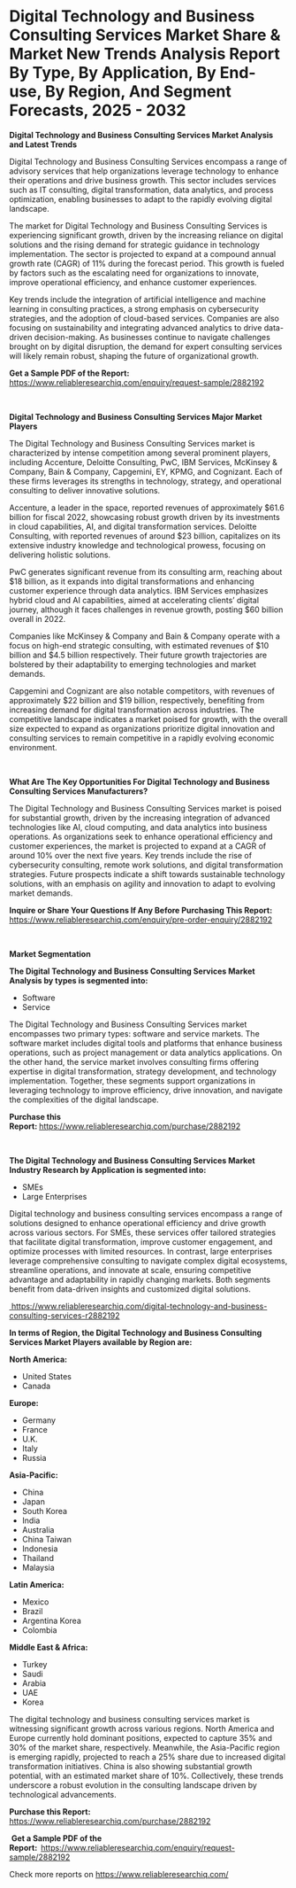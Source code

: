 <p><h1>Digital Technology and Business Consulting Services Market Share & Market New Trends Analysis Report By Type, By Application, By End-use, By Region, And Segment Forecasts, 2025 - 2032</h1></p><p><strong>Digital Technology and Business Consulting Services Market Analysis and Latest Trends</strong></p>
<p><p>Digital Technology and Business Consulting Services encompass a range of advisory services that help organizations leverage technology to enhance their operations and drive business growth. This sector includes services such as IT consulting, digital transformation, data analytics, and process optimization, enabling businesses to adapt to the rapidly evolving digital landscape.</p><p>The market for Digital Technology and Business Consulting Services is experiencing significant growth, driven by the increasing reliance on digital solutions and the rising demand for strategic guidance in technology implementation. The sector is projected to expand at a compound annual growth rate (CAGR) of 11% during the forecast period. This growth is fueled by factors such as the escalating need for organizations to innovate, improve operational efficiency, and enhance customer experiences. </p><p>Key trends include the integration of artificial intelligence and machine learning in consulting practices, a strong emphasis on cybersecurity strategies, and the adoption of cloud-based services. Companies are also focusing on sustainability and integrating advanced analytics to drive data-driven decision-making. As businesses continue to navigate challenges brought on by digital disruption, the demand for expert consulting services will likely remain robust, shaping the future of organizational growth.</p></p>
<p><strong>Get a Sample PDF of the Report:&nbsp;</strong> <a href="https://www.reliableresearchiq.com/enquiry/request-sample/2882192?utm_campaign=3359&utm_medium=2&utm_source=Github&utm_content=ia&utm_term=13032025&utm_id=digital-technology-and-business-consulting-services">https://www.reliableresearchiq.com/enquiry/request-sample/2882192</a></p>
<p>&nbsp;</p>
<p><strong>Digital Technology and Business Consulting Services Major Market Players</strong></p>
<p><p>The Digital Technology and Business Consulting Services market is characterized by intense competition among several prominent players, including Accenture, Deloitte Consulting, PwC, IBM Services, McKinsey & Company, Bain & Company, Capgemini, EY, KPMG, and Cognizant. Each of these firms leverages its strengths in technology, strategy, and operational consulting to deliver innovative solutions.</p><p>Accenture, a leader in the space, reported revenues of approximately $61.6 billion for fiscal 2022, showcasing robust growth driven by its investments in cloud capabilities, AI, and digital transformation services. Deloitte Consulting, with reported revenues of around $23 billion, capitalizes on its extensive industry knowledge and technological prowess, focusing on delivering holistic solutions.</p><p>PwC generates significant revenue from its consulting arm, reaching about $18 billion, as it expands into digital transformations and enhancing customer experience through data analytics. IBM Services emphasizes hybrid cloud and AI capabilities, aimed at accelerating clients’ digital journey, although it faces challenges in revenue growth, posting $60 billion overall in 2022.</p><p>Companies like McKinsey & Company and Bain & Company operate with a focus on high-end strategic consulting, with estimated revenues of $10 billion and $4.5 billion respectively. Their future growth trajectories are bolstered by their adaptability to emerging technologies and market demands.</p><p>Capgemini and Cognizant are also notable competitors, with revenues of approximately $22 billion and $19 billion, respectively, benefiting from increasing demand for digital transformation across industries. The competitive landscape indicates a market poised for growth, with the overall size expected to expand as organizations prioritize digital innovation and consulting services to remain competitive in a rapidly evolving economic environment.</p></p>
<p>&nbsp;</p>
<p><strong>What Are The Key Opportunities For Digital Technology and Business Consulting Services Manufacturers?</strong></p>
<p><p>The Digital Technology and Business Consulting Services market is poised for substantial growth, driven by the increasing integration of advanced technologies like AI, cloud computing, and data analytics into business operations. As organizations seek to enhance operational efficiency and customer experiences, the market is projected to expand at a CAGR of around 10% over the next five years. Key trends include the rise of cybersecurity consulting, remote work solutions, and digital transformation strategies. Future prospects indicate a shift towards sustainable technology solutions, with an emphasis on agility and innovation to adapt to evolving market demands.</p></p>
<p><strong>Inquire or Share Your Questions If Any Before Purchasing This Report:</strong> <a href="https://www.reliableresearchiq.com/enquiry/pre-order-enquiry/2882192?utm_campaign=3359&utm_medium=2&utm_source=Github&utm_content=ia&utm_term=13032025&utm_id=digital-technology-and-business-consulting-services">https://www.reliableresearchiq.com/enquiry/pre-order-enquiry/2882192</a></p>
<p>&nbsp;</p>
<p><strong>Market Segmentation</strong></p>
<p><strong>The Digital Technology and Business Consulting Services Market Analysis by types is segmented into:</strong></p>
<p><ul><li>Software</li><li>Service</li></ul></p>
<p><p>The Digital Technology and Business Consulting Services market encompasses two primary types: software and service markets. The software market includes digital tools and platforms that enhance business operations, such as project management or data analytics applications. On the other hand, the service market involves consulting firms offering expertise in digital transformation, strategy development, and technology implementation. Together, these segments support organizations in leveraging technology to improve efficiency, drive innovation, and navigate the complexities of the digital landscape.</p></p>
<p><strong>Purchase this Report:&nbsp;</strong><a href="https://www.reliableresearchiq.com/purchase/2882192?utm_campaign=3359&utm_medium=2&utm_source=Github&utm_content=ia&utm_term=13032025&utm_id=digital-technology-and-business-consulting-services">https://www.reliableresearchiq.com/purchase/2882192</a></p>
<p>&nbsp;</p>
<p><strong>The Digital Technology and Business Consulting Services Market Industry Research by Application is segmented into:</strong></p>
<p><ul><li>SMEs</li><li>Large Enterprises</li></ul></p>
<p><p>Digital technology and business consulting services encompass a range of solutions designed to enhance operational efficiency and drive growth across various sectors. For SMEs, these services offer tailored strategies that facilitate digital transformation, improve customer engagement, and optimize processes with limited resources. In contrast, large enterprises leverage comprehensive consulting to navigate complex digital ecosystems, streamline operations, and innovate at scale, ensuring competitive advantage and adaptability in rapidly changing markets. Both segments benefit from data-driven insights and customized digital solutions.</p></p>
<p><a href="https://www.reliableresearchiq.com/digital-technology-and-business-consulting-services-r2882192?utm_campaign=3359&utm_medium=2&utm_source=Github&utm_content=ia&utm_term=13032025&utm_id=digital-technology-and-business-consulting-services">&nbsp;https://www.reliableresearchiq.com/digital-technology-and-business-consulting-services-r2882192</a></p>
<p><strong>In terms of Region, the Digital Technology and Business Consulting Services Market Players available by Region are:</strong></p>
<p>
    <p> <strong> North America: </strong>
        <ul>
            <li>United States</li>
            <li>Canada</li>
        </ul>
        </p> 
    <p> <strong> Europe: </strong>
        <ul>
            <li>Germany</li>
            <li>France</li>
            <li>U.K.</li>
            <li>Italy</li>
            <li>Russia</li>
        </ul>
        </p> 
    <p> <strong> Asia-Pacific: </strong>
        <ul>
            <li>China</li>
            <li>Japan</li>
            <li>South Korea</li>
            <li>India</li>
            <li>Australia</li>
            <li>China Taiwan</li>
            <li>Indonesia</li>
            <li>Thailand</li>
            <li>Malaysia</li>
        </ul>
        </p> 
    <p> <strong> Latin America: </strong>
        <ul>
            <li>Mexico</li>
            <li>Brazil</li>
            <li>Argentina Korea</li>
            <li>Colombia</li>
        </ul>
        </p> 
    <p> <strong> Middle East & Africa: </strong>
        <ul>
            <li>Turkey</li>
            <li>Saudi</li>
            <li>Arabia</li>
            <li>UAE</li>
            <li>Korea</li>
        </ul>
    </p>
    </p>
<p><p>The digital technology and business consulting services market is witnessing significant growth across various regions. North America and Europe currently hold dominant positions, expected to capture 35% and 30% of the market share, respectively. Meanwhile, the Asia-Pacific region is emerging rapidly, projected to reach a 25% share due to increased digital transformation initiatives. China is also showing substantial growth potential, with an estimated market share of 10%. Collectively, these trends underscore a robust evolution in the consulting landscape driven by technological advancements.</p></p>
<p><strong>Purchase this Report: </strong><a href="https://www.reliableresearchiq.com/purchase/2882192?utm_campaign=3359&utm_medium=2&utm_source=Github&utm_content=ia&utm_term=13032025&utm_id=digital-technology-and-business-consulting-services">https://www.reliableresearchiq.com/purchase/2882192</a></p>
<p>&nbsp;<strong>Get a Sample PDF of the Report:&nbsp;&nbsp;</strong><a href="https://www.reliableresearchiq.com/enquiry/request-sample/2882192?utm_campaign=3359&utm_medium=2&utm_source=Github&utm_content=ia&utm_term=13032025&utm_id=digital-technology-and-business-consulting-services">https://www.reliableresearchiq.com/enquiry/request-sample/2882192</a></p>
<p><strong></strong></p>
<p>Check more reports on <a href="https://www.reliableresearchiq.com/?utm_campaign=3359&utm_medium=2&utm_source=Github&utm_content=ia&utm_term=13032025&utm_id=digital-technology-and-business-consulting-services">https://www.reliableresearchiq.com/</a></p>